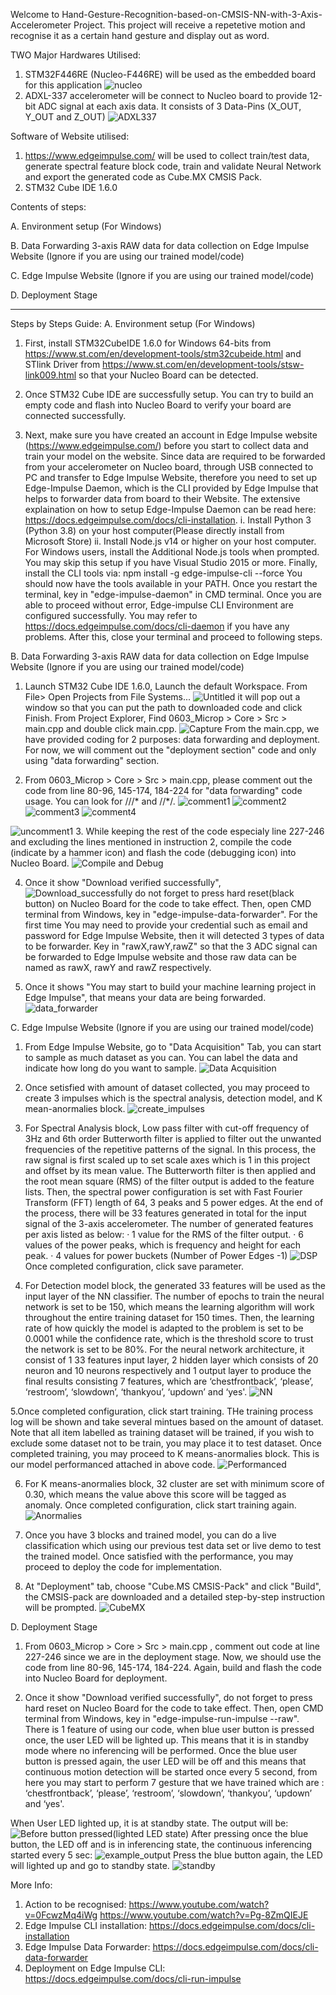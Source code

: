 Welcome to Hand-Gesture-Recognition-based-on-CMSIS-NN-with-3-Axis-Accelerometer Project. This project will receive a repetetive motion and recognise it as a certain hand gesture and display out as word.


TWO Major Hardwares Utilised:
1. STM32F446RE (Nucleo-F446RE) will be used as the embedded board for this application
![nucleo](https://user-images.githubusercontent.com/52226621/122067577-42d0ee80-ce26-11eb-8dec-a781199fe3b2.PNG)
2. ADXL-337 accelerometer will be connect to Nucleo board to provide 12-bit ADC signal at each axis data. It consists of 3 Data-Pins (X_OUT, Y_OUT and Z_OUT)
![ADXL337](https://user-images.githubusercontent.com/52226621/122067392-20d76c00-ce26-11eb-8e0a-bc097b66dd7f.PNG)


Software of Website utilised:
1. https://www.edgeimpulse.com/ will be used to collect train/test data, generate spectral feature block code, train and validate Neural Network and export the
generated code as Cube.MX CMSIS Pack.
2. STM32 Cube IDE 1.6.0


Contents of steps:

A. Environment setup (For Windows)

B. Data Forwarding 3-axis RAW data for data collection on Edge Impulse Website (Ignore if you are using our trained model/code)

C. Edge Impulse Website (Ignore if you are using our trained model/code)

D. Deployment Stage


______________________________________________________________________________________________________________________




Steps by Steps Guide:
A. Environment setup (For Windows)
1. First, install STM32CubeIDE 1.6.0 for Windows 64-bits from https://www.st.com/en/development-tools/stm32cubeide.html and STlink Driver from https://www.st.com/en/development-tools/stsw-link009.html so that your Nucleo Board can be detected.
 
2. Once STM32 Cube IDE are successfully setup. You can try to build an empty code and flash into Nucleo Board to verify your board are connected successfully.

3. Next, make sure you have created an account in Edge Impulse website (https://www.edgeimpulse.com/) before you start to collect data and train your model on the website. Since data are required to be forwarded from your accelerometer on Nucleo board, through USB connected to PC and transfer to Edge Impulse Website, therefore you need to set up Edge-Impulse Daemon, which is the CLI provided by Edge Impulse that helps to forwarder data from board to their Website. The extensive explaination on how to setup Edge-Impulse Daemon can be read here: https://docs.edgeimpulse.com/docs/cli-installation. 
i. Install Python 3 (Python 3.8) on your host computer(Please directly install from Microsoft Store)
ii. Install Node.js v14 or higher on your host computer.
For Windows users, install the Additional Node.js tools when prompted. You may skip this setup if you have Visual Studio 2015 or more.
Finally, install the CLI tools via:
npm install -g edge-impulse-cli --force
You should now have the tools available in your PATH.
Once you restart the terminal, key in "edge-impulse-daemon" in CMD terminal. Once you are able to proceed without error, Edge-impulse CLI Environment are configured successfully. You may refer to https://docs.edgeimpulse.com/docs/cli-daemon if you have any problems. After this, close your terminal and proceed to following steps.


B. Data Forwarding 3-axis RAW data for data collection on Edge Impulse Website (Ignore if you are using our trained model/code)
1. Launch STM32 Cube IDE 1.6.0, Launch the default Workspace. From File> Open Projects from File Systems...
![Untitled](https://user-images.githubusercontent.com/52226621/122063258-ad802b00-ce22-11eb-949f-12249a913616.png)
it will pop out a window so that you can put the path to downloaded code and click Finish. From Project Explorer, Find 0603_Microp > Core > Src > main.cpp and double click main.cpp.
![Capture](https://user-images.githubusercontent.com/52226621/122063305-b96bed00-ce22-11eb-9b20-19b7bcb5c5d3.PNG)
From the main.cpp, we have provided coding for 2 purposes: data forwarding and deployment. For now, we will comment out the "deployment section" code and only using "data forwarding" section.

2. From 0603_Microp > Core > Src > main.cpp, please comment out the code from line 80-96, 145-174, 184-224 for "data forwarding" code usage. You can look for ///* and //*/. 
![comment1](https://user-images.githubusercontent.com/52226621/122063463-dd2f3300-ce22-11eb-9094-dedc85b2401f.PNG)
![comment2](https://user-images.githubusercontent.com/52226621/122063683-0f409500-ce23-11eb-99b9-53cf05a2fcb4.PNG)
![comment3](https://user-images.githubusercontent.com/52226621/122063855-35fecb80-ce23-11eb-965d-c04c7cd142d3.PNG)
![comment4](https://user-images.githubusercontent.com/52226621/122063962-4f077c80-ce23-11eb-9b58-3495c349b5bd.PNG)

![uncomment1](https://user-images.githubusercontent.com/52226621/122064150-7d855780-ce23-11eb-9589-5df2243d702d.PNG)
3. While keeping the rest of the code especialy line 227-246 and excluding the lines mentioned in instruction 2, compile the code (indicate by a hammer icon) and flash the code (debugging icon) into Nucleo Board.
![Compile and Debug](https://user-images.githubusercontent.com/52226621/122064265-98f06280-ce23-11eb-9888-57f2a8f931a2.PNG)

4. Once it show "Download verified successfully",
![Download_successfully](https://user-images.githubusercontent.com/52226621/122064650-e2d94880-ce23-11eb-8e03-26df909a0156.PNG)
do not forget to press hard reset(black button) on Nucleo Board for the code to take effect. Then, open CMD terminal from Windows, key in "edge-impulse-data-forwarder". For the first time You may need to provide your credential such as email and password for Edge Impulse Website, then it will detected 3 types of data to be forwarder. Key in "rawX,rawY,rawZ" so that the 3 ADC signal can be forwarded to Edge Impulse website and those raw data can be named as rawX, rawY and rawZ respectively.

5. Once it shows "You may start to build your machine learning project in Edge Impulse", that means your data are being forwarded.
![data_forwarder](https://user-images.githubusercontent.com/52226621/122064856-0b614280-ce24-11eb-83cb-6aac56c6851f.PNG)


C. Edge Impulse Website (Ignore if you are using our trained model/code)
1. From Edge Impulse Website, go to "Data Acquisition" Tab, you can start to sample as much dataset as you can. You can label the data and indicate how long do you want to sample. 
![Data Acquisition](https://user-images.githubusercontent.com/52226621/122065080-3d72a480-ce24-11eb-822e-f7af6ab4df99.PNG)
2. Once setisfied with amount of dataset collected, you may proceed to create 3 impulses which is the spectral analysis, detection model, and K mean-anormalies block.
![create_impulses](https://user-images.githubusercontent.com/52226621/122065270-62671780-ce24-11eb-8d06-885225adcba3.PNG)

3. For Spectral Analysis block, Low pass filter with cut-off frequency of 3Hz and 6th order Butterworth filter is applied to filter out the unwanted frequencies of the repetitive patterns of the signal. In this process, the raw signal is first scaled up to set scale axes which is 1 in this project and offset by its mean value. The Butterworth filter is then applied and the root mean square (RMS) of the filter output is added to the feature lists. Then, the spectral power configuration is set with Fast Fourier Transform (FFT) length of 64, 3 peaks and 5 power edges. At the end of the process, there will be 33 features generated in total for the input signal of the 3-axis accelerometer. The number of generated features per axis listed as below:
·         1 value for the RMS of the filter output.
·         6 values of the power peaks, which is frequency and height for each peak.
·         4 values for power buckets (Number of Power Edges -1)
![DSP](https://user-images.githubusercontent.com/52226621/122065417-80cd1300-ce24-11eb-8e4b-62145e88808a.PNG)
Once completed configuration, click save parameter.

4. For Detection model block, the generated 33 features will be used as the input layer of the NN classifier. The number of epochs to train the neural network is set to be 150, which means the learning algorithm will work throughout the entire training dataset for 150 times. Then, the learning rate of how quickly the model is adapted to the problem is set to be 0.0001 while the confidence rate, which is the threshold score to trust the network is set to be 80%. For the neural network architecture, it consist of 1 33 features input layer, 2 hidden layer which consists of 20 neuron and 10 neurons respectively and 1 output layer to produce the final results consisting 7 features, which are ‘chestfrontback’, ‘please’, ‘restroom’, ‘slowdown’, ‘thankyou’, ‘updown’ and ‘yes'.
![NN](https://user-images.githubusercontent.com/52226621/122065585-a528ef80-ce24-11eb-92c0-fddc518d0fb8.PNG)

5.Once completed configuration, click start training. THe training process log will be shown and take several mintues based on the amount of dataset. Note that all item labelled as training dataset will be trained, if you wish to exclude some dataset not to be train, you may place it to test dataset. Once completed training, you may proceed to K means-anormalies block. This is our model performanced attached in above code.
![Performanced](https://user-images.githubusercontent.com/52226621/122065873-dacdd880-ce24-11eb-9743-5d769c4c6736.PNG)

6. For K means-anormalies block, 32 cluster are set with minimum score of 0.30, which means the value above this score will be tagged as anomaly. Once completed configuration, click start training again.
![Anormalies](https://user-images.githubusercontent.com/52226621/122066061-005ae200-ce25-11eb-82e1-4a02a1300b49.PNG)


7. Once you have 3 blocks and trained model, you can do a live classification which using our previous test data set or live demo to test the trained model. Once satisfied with the performance, you may proceed to deploy the code for implementation.

8. At "Deployment" tab, choose "Cube.MS CMSIS-Pack" and click "Build", the CMSIS-pack are downloaded and a detailed step-by-step instruction will be prompted.
![CubeMX](https://user-images.githubusercontent.com/52226621/122066205-1ff20a80-ce25-11eb-857b-4e5ce3a860d5.PNG)


D. Deployment Stage
1. From 0603_Microp > Core > Src > main.cpp , comment out code at line 227-246 since we are in the deployment stage. Now, we should use the code from line 80-96, 145-174, 184-224. Again, build and flash the code into Nucleo Board for deployment.

2. Once it show "Download verified successfully", do not forget to press hard reset on Nucleo Board for the code to take effect. Then, open CMD terminal from Windows, key in "edge-impulse-run-impulse --raw". There is 1 feature of using our code, when blue user button is pressed once, the user LED will be lighted up. This means that it is in standby mode where no inferencing will be performed. Once the blue user button is pressed again, the user LED will be off and this means that continuous motion detection will be started once every 5 second, from here you may start to perform 7 gesture that we have trained which are : ‘chestfrontback’, ‘please’, ‘restroom’, ‘slowdown’, ‘thankyou’, ‘updown’ and ‘yes'.

When User LED lighted up, it is at standby state. The output will be:
![Before button pressed(lighted LED state)](https://user-images.githubusercontent.com/52226621/122066571-73645880-ce25-11eb-8731-050d45eea707.PNG)
After pressing once the blue button, the LED off and is in inferencing state, the continuous inferencing started every 5 sec:
![example_output](https://user-images.githubusercontent.com/52226621/122066926-ba524e00-ce25-11eb-801f-fec0fc06eec5.PNG)
Press the blue button again, the LED will lighted up and go to standby state.
![standby](https://user-images.githubusercontent.com/52226621/122067203-f71e4500-ce25-11eb-86e7-86d231b4b1fa.PNG)


More Info:
1. Action to be recognised: 
https://www.youtube.com/watch?v=0FcwzMq4iWg
https://www.youtube.com/watch?v=Pg-8ZmQIEJE
2. Edge Impulse CLI installation: 
https://docs.edgeimpulse.com/docs/cli-installation
3. Edge Impulse Data Forwarder:
https://docs.edgeimpulse.com/docs/cli-data-forwarder
4. Deployment on Edge Impulse CLI:
https://docs.edgeimpulse.com/docs/cli-run-impulse
